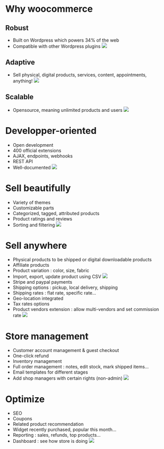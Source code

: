 # Why woocommerce
## Robust
- Built on Wordpress which powers 34% of the web
- Compatible with other Wordpress plugins
![](../screens/wp-cli-wordpress-woocommerce-automate-update-plugins-core-themes-script.png)
## Adaptive
- Sell physical, digital products, services, content, appointments, anything!
![](../screens/start-woo@2x.jpg)
## Scalable
- Opensource, meaning unlimited products and users
![](../screens/Increasing-Arrow-and-Bars-iStock-117247268.jpg)

# Developper-oriented
- Open development
- 400 official extensions
- AJAX, endpoints, webhooks
- REST API
- Well-documented
![](../screens/why-wc-extensions-marketplace-v2@2x.jpg)

# Sell beautifully
- Variety of themes
- Customizable parts
- Categorized, tagged, attributed products
- Product ratings and reviews
- Sorting and filtering
![](../screens/extra-woocommerce-theme.png)

# Sell anywhere
- Physical products to be shipped or digital downloadable products
- Affiliate products
- Product variation : color, size, fabric
- Import, export, update product using CSV
![](../screens/2020-09-15_20h14_58.png)
- Stripe and paypal payments
- Shipping options : pickup, local delivery, shipping
- Shipping rates : flat rate, specific rate...
- Geo-location integrated
- Tax rates options
- Product vendors extension : allow multi-vendors and set commission rate
![](../screens/screenshot-2.png)

# Store management
- Customer account management & guest checkout
- One-click refund
- Inventory management
- Full order management : notes, edit stock, mark shipped items...
- Email templates for different stages
- Add shop managers with certain rights (non-admin)
![](../screens/maxresdefault.jpg)

# Optimize
- SEO
- Coupons
- Related product recommendation
- Widget recently purchased, popular this month...
- Reporting : sales, refunds, top products...
- Dashboard : see how store is doing
![](../screens/blog-tw-wc-admin@2x.jpg)





